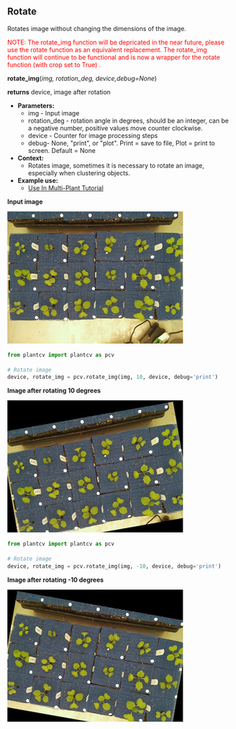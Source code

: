 ## Rotate

Rotates image without changing the dimensions of the image.

<span style="color:red">NOTE: The rotate_img function will be depricated in the near future, please
use the rotate function as an equivalent replacement. The rotate_img
function will continue to be functional and is now a wrapper for the rotate
function (with crop set to True) .</span>  

**rotate_img**(*img, rotation_deg, device,debug=None*)

**returns** device, image after rotation

- **Parameters:**
    - img - Input image
    - rotation_deg - rotation angle in degrees, should be an integer, can be a negative number, positive values move counter clockwise.
    - device - Counter for image processing steps
    - debug- None, "print", or "plot". Print = save to file, Plot = print to screen. Default = None
- **Context:**
    - Rotates image, sometimes it is necessary to rotate an image, especially when clustering objects.
- **Example use:**
    - [Use In Multi-Plant Tutorial](multi-plant_tutorial.md)
    
**Input image**

![Screenshot](img/documentation_images/rotate/34_whitebalance.jpg)

```python
from plantcv import plantcv as pcv

# Rotate image
device, rotate_img = pcv.rotate_img(img, 10, device, debug='print')
```

**Image after rotating 10 degrees**

![Screenshot](img/documentation_images/rotate/10_rotated_img.jpg)

```python
from plantcv import plantcv as pcv

# Rotate image
device, rotate_img = pcv.rotate_img(img, -10, device, debug='print')
```

**Image after rotating -10 degrees**

![Screenshot](img/documentation_images/rotate/32_rotated_img.jpg)